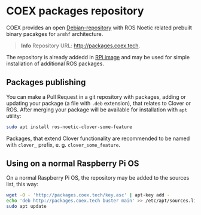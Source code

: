 # COEX packages repository

COEX provides an open [Debian-repository](https://wiki.debian.org/DebianRepository) with ROS Noetic related prebuilt binary pacakges for `armhf` architecture.

> **Info** Repository URL: http://packages.coex.tech.

The repository is already addedd in [RPi image](image.md) and may be used for simple installation of additional ROS packages.

## Packages publishing

You can make a Pull Request in a git repository with packages, adding or updating your package (a file with `.deb` extension), that relates to Clover or ROS. After merging your package will be available for installation with `apt` utility:

```bash
sudo apt install ros-noetic-clover-some-feature
```

Packages, that extend Clover functionality are recommended to be named with `clover_` prefix, e. g. `clover_some_feature`.

## Using on a normal Raspberry Pi OS

On a normal Raspberry Pi OS, the repository may be added to the sources list, this way:

```bash
wget -O - 'http://packages.coex.tech/key.asc' | apt-key add - 
echo 'deb http://packages.coex.tech buster main' >> /etc/apt/sources.list
sudo apt update
```
